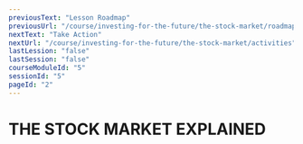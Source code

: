 ```yaml
---
previousText: "Lesson Roadmap"
previousUrl: "/course/investing-for-the-future/the-stock-market/roadmap"
nextText: "Take Action"
nextUrl: "/course/investing-for-the-future/the-stock-market/activities"
lastLession: "false"
lastSession: "false"
courseModuleId: "5"
sessionId: "5"
pageId: "2"
---
```



# THE STOCK MARKET EXPLAINED
<sparkle-youtube src="https://www.youtube.com/watch?v=ZCFkWDdmXG8"></sparkle-youtube>

